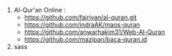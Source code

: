 1. Al-Qur'an Online :
   - https://github.com/fajriyan/al-quran.git
   - https://github.com/indraAK/maos-quran
   - https://github.com/anwarhakim31/Web-Al-Quran
   - https://github.com/mazipan/baca-quran.id
3. sass
